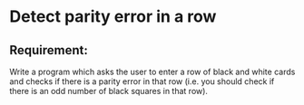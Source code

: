 # Detect parity error in a row

## Requirement:

Write a program which asks the user to enter a row of black and white cards and checks if there is a parity error in that row (i.e. you should check if there is an odd number of black squares in that row).